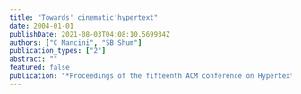 ```yaml
---
title: "Towards' cinematic'hypertext"
date: 2004-01-01
publishDate: 2021-08-03T04:08:10.569934Z
authors: ["C Mancini", "SB Shum"]
publication_types: ["2"]
abstract: ""
featured: false
publication: "*Proceedings of the fifteenth ACM conference on Hypertext and hypermedia*"
---
```


